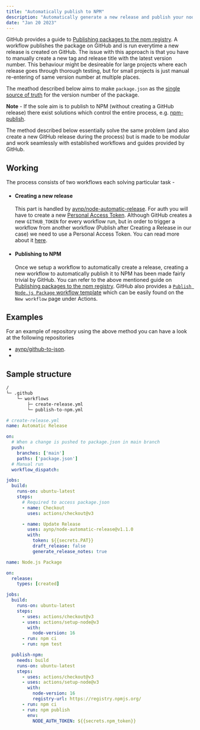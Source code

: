 ```yaml
---
title: "Automatically publish to NPM"
description: "Automatically generate a new release and publish your node project when the version in your package.json changes."
date: "Jan 20 2023"
---
```


GitHub provides a guide to [Publishing packages to the npm registry](https://docs.github.com/en/actions/publishing-packages/publishing-nodejs-packages#publishing-packages-to-the-npm-registry). A workflow publishes the package on GitHub and is run everytime a new release is created on GitHub.
The issue with this approach is that you have to manually create a new tag and release title with the latest version number. This behaviour might be desireable for large projects where each release goes through thorough testing, but for small projects is just manual re-entering of same version number at multiple places.

The meathod described below aims to make `package.json` as the [single source of truth](https://en.wikipedia.org/wiki/Single_source_of_truth) for the version number of the package.

**Note** - If the sole aim is to publish to NPM (without creating a GitHub release) there exist solutions which control the entire process, e.g. [npm-publish](https://github.com/marketplace/actions/npm-publish).

The method described below essentially solve the same problem (and also create a new GitHub release during the process) but is made to be modular and work seamlessly with established workflows and guides provided by GitHub.

## Working

The process consists of two workflows each solving particular task -

- #### Creating a new release

  This part is handled by [aynp/node-automatic-release](https://github.com/aynp/node-automatic-release).
  For auth you will have to create a new [Personal Access Token](https://github.com/settings/tokens). Although GitHub creates a new `GITHUB_TOKEN` for every workflow run, but in order to trigger a workflow from another workflow (Publish after Creating a Release in our case) we need to use a Personal Access Token. You can read more about it [here](https://docs.github.com/en/actions/using-workflows/triggering-a-workflow#triggering-a-workflow-from-a-workflow).

- #### Publishing to NPM
  Once we setup a workflow to automatically create a release, creating a new workflow to automatically publish it to NPM has been made fairly trivial by GitHub.
  You can refer to the above mentioned guide on [Publishing packages to the npm registry](https://docs.github.com/en/actions/publishing-packages/publishing-nodejs-packages#publishing-packages-to-the-npm-registry).
  GitHub also provides a [ `Publish Node.js Package` workflow template](https://github.com/actions/starter-workflows/blob/main/ci/npm-publish.yml) which can be easily found on the `New workflow` page under Actions.

## Examples

For an example of repository using the above method you can have a look at the following repositories

- [aynp/github-to-json](https://github.com/aynp/github-to-json).
-

## Sample structure

```txt
/
└─ .github
	└─ workflows
		├─ create-release.yml
		└─ publish-to-npm.yml
```

```yml
# create-release.yml
name: Automatic Release

on:
  # When a change is pushed to package.json in main branch
  push:
    branches: ['main']
    paths: ['package.json']
  # Manual run
  workflow_dispatch:

jobs:
  build:
    runs-on: ubuntu-latest
    steps:
      # Required to access package.json
      - name: Checkout
        uses: actions/checkout@v3

      - name: Update Release
        uses: aynp/node-automatic-release@v1.1.0
        with:
	      token: ${{secrets.PAT}}
          draft_release: false
          generate_release_notes: true
```

```yml
name: Node.js Package

on:
  release:
    types: [created]

jobs:
  build:
    runs-on: ubuntu-latest
    steps:
      - uses: actions/checkout@v3
      - uses: actions/setup-node@v3
        with:
          node-version: 16
      - run: npm ci
      - run: npm test

  publish-npm:
    needs: build
    runs-on: ubuntu-latest
    steps:
      - uses: actions/checkout@v3
      - uses: actions/setup-node@v3
        with:
          node-version: 16
          registry-url: https://registry.npmjs.org/
      - run: npm ci
      - run: npm publish
        env:
          NODE_AUTH_TOKEN: ${{secrets.npm_token}}
```
